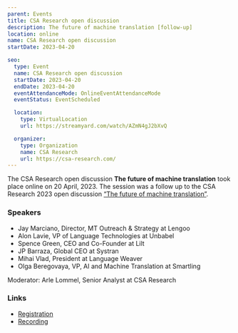 ```yaml
---
parent: Events
title: CSA Research open discussion
description: The future of machine translation [follow-up]
location: online
name: CSA Research open discussion
startDate: 2023-04-20

seo:
  type: Event
  name: CSA Research open discussion
  startDate: 2023-04-20
  endDate: 2023-04-20
  eventAttendanceMode: OnlineEventAttendanceMode
  eventStatus: EventScheduled

  location:
    type: VirtualLocation
    url: https://streamyard.com/watch/AZmN4gJ2bXvQ

  organizer:
    type: Organization
    name: CSA Research
    url: https://csa-research.com/
---
```



The CSA Research open discussion **The future of machine translation** took place online on 20 April, 2023.
The session was a follow up to the CSA Research 2023 open discussion [“The future of machine translation”](/csa-panel-discussion).

### Speakers

- Jay Marciano, Director, MT Outreach & Strategy at Lengoo
- Alon Lavie, VP of Language Technologies at Unbabel
- Spence Green, CEO and Co-Founder at Lilt
- JP Barraza, Global CEO at Systran
- Mihai Vlad, President at Language Weaver
- Olga Beregovaya, VP, AI and Machine Translation at Smartling

Moderator: Arle Lommel, Senior Analyst at CSA Research

### Links

- [Registration](https://streamyard.com/watch/AZmN4gJ2bXvQ)
- [Recording](https://streamyard.com/watch/AZmN4gJ2bXvQ)

